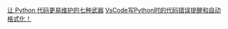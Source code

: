 
[让 Python 代码更易维护的七种武器](https://zhuanlan.zhihu.com/p/45671766)
[VsCode写Python时的代码错误提醒和自动格式化！](https://blog.csdn.net/Mrs_chens/article/details/102566018)
